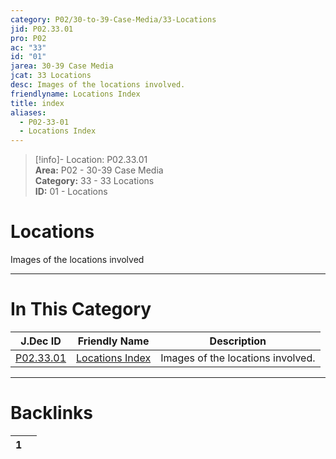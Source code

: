 ```yaml
---  
category: P02/30-to-39-Case-Media/33-Locations  
jid: P02.33.01  
pro: P02  
ac: "33"  
id: "01"  
jarea: 30-39 Case Media  
jcat: 33 Locations  
desc: Images of the locations involved.  
friendlyname: Locations Index  
title: index  
aliases:  
  - P02-33-01  
  - Locations Index  
---  
```

>[!info]- Location: P02.33.01  
>**Area:** P02 - 30-39 Case Media  
>**Category:** 33 - 33 Locations  
>**ID:** 01 - Locations  
  
# Locations  
  
Images of the locations involved  
   
  
  
---  
# In This Category  
  
| J.Dec ID                                                                                | Friendly Name                                                                                 | Description                       |  
| --------------------------------------------------------------------------------------- | --------------------------------------------------------------------------------------------- | --------------------------------- |  
| [P02.33.01](index.md) | [Locations Index](index.md) | Images of the locations involved. |  
  
  
---  
# Backlinks  
<div><table class="dataview table-view-table"><thead class="table-view-thead"><tr class="table-view-tr-header"><th class="table-view-th"><span></span><span class="dataview small-text">1</span></th><th class="table-view-th"><span></span></th></tr></thead><tbody class="table-view-tbody"></tbody></table></div>